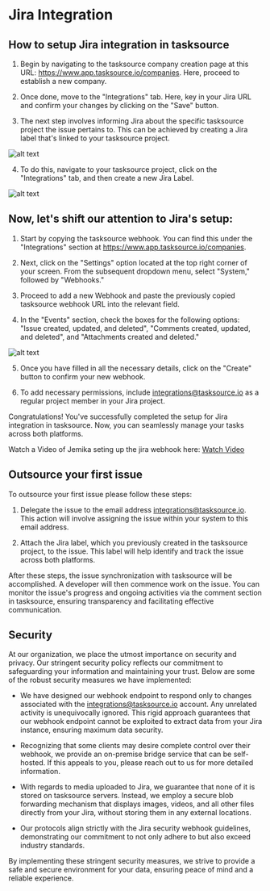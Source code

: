 # Jira Integration


## How to setup Jira integration in tasksource

1. Begin by navigating to the tasksource company creation page at this URL: https://www.app.tasksource.io/companies. Here, proceed to establish a new company.

2. Once done, move to the "Integrations" tab. Here, key in your Jira URL and confirm your changes by clicking on the "Save" button.

3. The next step involves informing Jira about the specific tasksource project the issue pertains to. This can be achieved by creating a Jira label that's linked to your tasksource project.

![alt text](http://app.tasksource.io/img/readme/Screenshot%202023-06-19%20at%2009.07.12.png)

4. To do this, navigate to your tasksource project, click on the "Integrations" tab, and then create a new Jira Label.

![alt text](http://app.tasksource.io/img/readme/Screenshot%202023-06-19%20at%2009.10.26.png)



## Now, let's shift our attention to Jira's setup:

1. Start by copying the tasksource webhook. You can find this under the "Integrations" section at https://www.app.tasksource.io/companies.

2. Next, click on the "Settings" option located at the top right corner of your screen. From the subsequent dropdown menu, select "System," followed by "Webhooks."

3. Proceed to add a new Webhook and paste the previously copied tasksource webhook URL into the relevant field.

4. In the "Events" section, check the boxes for the following options: "Issue created, updated, and deleted", "Comments created, updated, and deleted", and "Attachments created and deleted."

![alt text](http://app.tasksource.io/img/readme/jemika-jira.jpeg)

5. Once you have filled in all the necessary details, click on the "Create" button to confirm your new webhook.

6. To add necessary permissions, include integrations@tasksource.io as a regular project member in your Jira project.

Congratulations! You've successfully completed the setup for Jira integration in tasksource. Now, you can seamlessly manage your tasks across both platforms. 

Watch a Video of Jemika seting up the jira webhook here:
[Watch Video](https://github.com/desentio/tasksource-main-app/assets/22271360/9f6d5177-dd1b-46d0-a118-72b7c896da9d)




## Outsource your first issue

To outsource your first issue please follow these steps:

1. Delegate the issue to the email address integrations@tasksource.io. This action will involve assigning the issue within your system to this email address.

2. Attach the Jira label, which you previously created in the tasksource project, to the issue. This label will help identify and track the issue across both platforms.

After these steps, the issue synchronization with tasksource will be accomplished. A developer will then commence work on the issue. You can monitor the issue's progress and ongoing activities via the comment section in tasksource, ensuring transparency and facilitating effective communication.



## Security

At our organization, we place the utmost importance on security and privacy. Our stringent security policy reflects our commitment to safeguarding your information and maintaining your trust. Below are some of the robust security measures we have implemented:


- We have designed our webhook endpoint to respond only to changes associated with the integrations@tasksource.io account. Any unrelated activity is unequivocally ignored. This rigid approach guarantees that our webhook endpoint cannot be exploited to extract data from your Jira instance, ensuring maximum data security.

- Recognizing that some clients may desire complete control over their webhook, we provide an on-premise bridge service that can be self-hosted. If this appeals to you, please reach out to us for more detailed information.

- With regards to media uploaded to Jira, we guarantee that none of it is stored on tasksource servers. Instead, we employ a secure blob forwarding mechanism that displays images, videos, and all other files directly from your Jira, without storing them in any external locations.

- Our protocols align strictly with the Jira security webhook guidelines, demonstrating our commitment to not only adhere to but also exceed industry standards.

By implementing these stringent security measures, we strive to provide a safe and secure environment for your data, ensuring peace of mind and a reliable experience.

